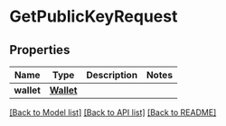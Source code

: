 # GetPublicKeyRequest

## Properties
Name | Type | Description | Notes
------------ | ------------- | ------------- | -------------
**wallet** | [**Wallet**](Wallet.md) |  | 

[[Back to Model list]](../README.md#documentation-for-models) [[Back to API list]](../README.md#documentation-for-api-endpoints) [[Back to README]](../README.md)


